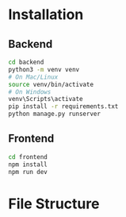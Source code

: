 # Installation

## Backend

```bash
cd backend
python3 -m venv venv
# On Mac/Linux
source venv/bin/activate
# On Windows
venv\Scripts\activate
pip install -r requirements.txt
python manage.py runserver
```

## Frontend

```bash
cd frontend
npm install
npm run dev
```

# File Structure
